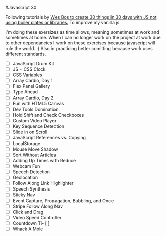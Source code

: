 #Javascript 30

Following tutorials by [Wes Bos to create 30 things in 30 days with JS not using boiler plates or libraries.](https://javascript30.com/)  To improve my vanilla js.

I'm doing these exersizes as time allows, meaning sometimes at work and sometimes at home. When I can no longer work on the project at work due to other dependancies I work on these exercises because javascript will rule the world. :) Also in practicing better comitting because work uses different standards.


- [ ] JavaScript Drum Kit
- [ ] JS + CSS Clock
- [ ] CSS Variables
- [ ] Array Cardio, Day 1
- [ ] Flex Panel Gallery
- [ ] Type Ahead
- [ ] Array Cardio, Day 2
- [ ] Fun with HTML5 Canvas
- [ ] Dev Tools Domination
- [ ] Hold Shift and Check Checkboxes
- [ ] Custom Video Player
- [ ] Key Sequence Detection
- [ ] Slide in on Scroll
- [ ] JavaScript References vs. Copying
- [ ] LocalStorage
- [ ] Mouse Move Shadow
- [ ] Sort Without Articles
- [ ] Adding Up Times with Reduce
- [ ] Webcam Fun
- [ ] Speech Detection
- [ ] Geolocation
- [ ] Follow Along Link Highlighter
- [ ] Speech Synthesis
- [ ] Sticky Nav
- [ ] Event Capture, Propagation, Bubbling, and Once
- [ ] Stripe Follow Along Nav
- [ ] Click and Drag
- [ ] Video Speed Controller
- [ ] Countdown Ti- [ ]
- [ ] Whack A Mole